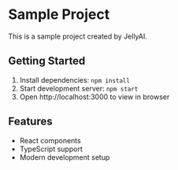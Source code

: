 # Sample Project

This is a sample project created by JellyAI.

## Getting Started

1. Install dependencies: `npm install`
2. Start development server: `npm start`
3. Open http://localhost:3000 to view in browser

## Features

- React components
- TypeScript support
- Modern development setup
